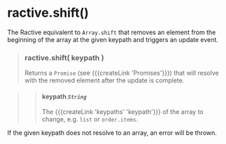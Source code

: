 # ractive.shift()

The Ractive equivalent to ```Array.shift``` that removes an element from the beginning of the array at the given keypath and triggers an update event.

> ### ractive.shift( keypath )
> Returns a `Promise` (see {{{createLink 'Promises'}}}) that will resolve with the removed element after the update is complete.

> > #### **keypath** *`String`*
> > The {{{createLink 'keypaths' 'keypath'}}} of the array to change, e.g. `list` or `order.items`.

If the given keypath does not resolve to an array, an error will be thrown.
